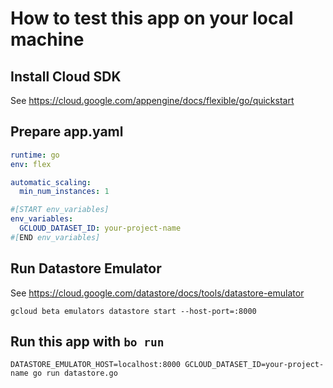 # How to test this app on your local machine

## Install Cloud SDK

See https://cloud.google.com/appengine/docs/flexible/go/quickstart

## Prepare app.yaml

```yaml
runtime: go
env: flex

automatic_scaling:
  min_num_instances: 1

#[START env_variables]
env_variables:
  GCLOUD_DATASET_ID: your-project-name
#[END env_variables]
```

## Run Datastore Emulator

See https://cloud.google.com/datastore/docs/tools/datastore-emulator

```shell
gcloud beta emulators datastore start --host-port=:8000
```

## Run this app with `bo run`

```shell
DATASTORE_EMULATOR_HOST=localhost:8000 GCLOUD_DATASET_ID=your-project-name go run datastore.go
```
